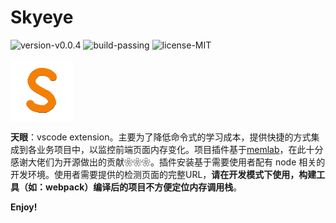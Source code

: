 # Skyeye

![version-v0.0.4](https://img.shields.io/badge/version-v0.0.4-yellow.svg) 
![build-passing](https://img.shields.io/badge/build-passing-green.svg) 
![license-MIT](https://img.shields.io/badge/license-MIT-green.svg) 

<img src="./media/s-icon.png" width="100" style="vertical-align: middle">

**天眼**：vscode extension。主要为了降低命令式的学习成本，提供快捷的方式集成到各业务项目中，以监控前端页面内存变化。项目插件基于[memlab](https://github.com/facebook/memlab)，在此十分感谢大佬们为开源做出的贡献❀❀❀。插件安装基于需要使用者配有 node 相关的开发环境。使用者需要提供的检测页面的完整URL，**请在开发模式下使用，构建工具（如：webpack）编译后的项目不方便定位内存调用栈**。

**Enjoy!**
